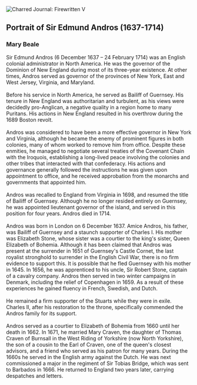 <div class="artwork-of-the-day">
  <div class="container">
    <div class="img-wrapper">
      <img
        src="https://uploads7.wikiart.org/00145/images/mary-beale/androsbymarybeale.jpg"
        alt="Charred Journal: Firewritten V" />
    </div>
    <div class="artwork-detail">
      <div class="artwork-origin"> 
        <h2 class="artwork-name">Portrait of Sir Edmund Andros (1637-1714)</h2>
        <h3 class="artist">
          Mary Beale
        </h3>
      </div>
      <p class="description">
        <span class="artwork-description-text ng-binding" ng-bind-html="viewModel.ArtworkOfTheDay.Description | unsafe">Sir Edmund Andros (6 December 1637&nbsp;– 24 February 1714) was an English colonial administrator in North America. He was the governor of the Dominion of New England during most of its three-year existence. At other times, Andros served as governor of the provinces of New York, East and West Jersey, Virginia, and Maryland.
<br>
<br>Before his service in North America, he served as Bailiff of Guernsey. His tenure in New England was authoritarian and turbulent, as his views were decidedly pro-Anglican, a negative quality in a region home to many Puritans. His actions in New England resulted in his overthrow during the 1689 Boston revolt.
<br>
<br>Andros was considered to have been a more effective governor in New York and Virginia, although he became the enemy of prominent figures in both colonies, many of whom worked to remove him from office. Despite these enmities, he managed to negotiate several treaties of the Covenant Chain with the Iroquois, establishing a long-lived peace involving the colonies and other tribes that interacted with that confederacy. His actions and governance generally followed the instructions he was given upon appointment to office, and he received approbation from the monarchs and governments that appointed him.
<br>
<br>Andros was recalled to England from Virginia in 1698, and resumed the title of Bailiff of Guernsey. Although he no longer resided entirely on Guernsey, he was appointed lieutenant governor of the island, and served in this position for four years. Andros died in 1714.
<br>
<br>Andros was born in London on 6 December 1637. Amice Andros, his father, was Bailiff of Guernsey and a staunch supporter of Charles I. His mother was Elizabeth Stone, whose sister was a courtier to the king's sister, Queen Elizabeth of Bohemia. Although it has been claimed that Andros was present at the surrender in 1651 of Guernsey's Castle Cornet, the last royalist stronghold to surrender in the English Civil War, there is no firm evidence to support this. It is possible that he fled Guernsey with his mother in 1645. In 1656, he was apprenticed to his uncle, Sir Robert Stone, captain of a cavalry company. Andros then served in two winter campaigns in Denmark, including the relief of Copenhagen in 1659. As a result of these experiences he gained fluency in French, Swedish, and Dutch.
<br>
<br>He remained a firm supporter of the Stuarts while they were in exile. Charles II, after his restoration to the throne, specifically commended the Andros family for its support.
<br>
<br>Andros served as a courtier to Elizabeth of Bohemia from 1660 until her death in 1662. In 1671, he married Mary Craven, the daughter of Thomas Craven of Burnsall in the West Riding of Yorkshire (now North Yorkshire), the son of a cousin to the Earl of Craven, one of the queen's closest advisors, and a friend who served as his patron for many years. During the 1660s he served in the English army against the Dutch. He was next commissioned a major in the regiment of Sir Tobias Bridge, which was sent to Barbados in 1666. He returned to England two years later, carrying despatches and letters.</span>
                        <div class="text-shadow-container" ng-show="showShadow" style=""></div>
      </p>
    </div>
  </div>

</div>
